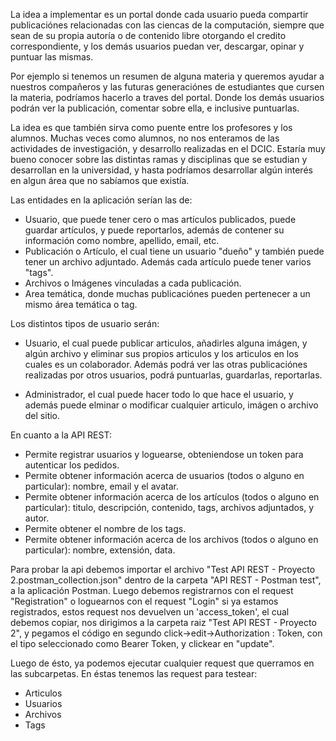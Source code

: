 La idea a implementar es un portal donde cada usuario pueda compartir publicaciónes relacionadas con las ciencas de la computación, siempre que sean de su propia autoría o de contenido libre otorgando el credito correspondiente, y los demás usuarios puedan ver, descargar, opinar y puntuar las mismas. 

Por ejemplo si tenemos un resumen de alguna materia y queremos ayudar a nuestros compañeros y las futuras generaciónes de estudiantes que cursen la materia, podríamos hacerlo a traves del portal. Donde los demás usuarios podrán ver la publicación, comentar sobre ella, e inclusive puntuarlas.

La idea es que también sirva como puente entre los profesores y los alumnos. Muchas veces como alumnos, no nos enteramos de las actividades de investigación, y desarrollo realizadas en el DCIC. Estaría muy bueno conocer sobre las distintas ramas y disciplinas que se estudian y desarrollan en la universidad, y hasta podríamos desarrollar algún interés en algun área que no sabíamos que existía.

Las entidades en la aplicación serían las de: 
* Usuario, que puede tener cero o mas artículos publicados, puede guardar artículos, y puede reportarlos, además de contener su información como nombre, apellido, email, etc.
* Publicación o Artículo, el cual tiene un usuario "dueño" y también puede tener un archivo adjuntado. Además cada artículo puede tener varios "tags".
* Archivos o Imágenes vinculadas a cada publicación.
* Area temática, donde muchas publicaciónes pueden pertenecer a un mismo área temática o tag.


Los distintos tipos de usuario serán:	
* Usuario, el cual puede publicar articulos, añadirles alguna imágen, y algún archivo y eliminar sus propios articulos y los articulos en los cuales es un colaborador. Además podrá ver las otras publicaciónes realizadas por otros usuarios, podrá puntuarlas, guardarlas, reportarlas.
	
* Administrador, el cual puede hacer todo lo que hace el usuario, y además puede elminar o modificar cualquier articulo, imágen o archivo del sitio.


En cuanto a la API REST:
* Permite registrar usuarios y loguearse, obteniendose un token para autenticar los pedidos.
* Permite obtener información acerca de usuarios (todos o alguno en particular): nombre, email y el avatar.
* Permite obtener información acerca de los artículos (todos o alguno en particular): titulo, descripción, contenido, tags, archivos adjuntados, y autor.
* Permite obtener el nombre de los tags.
* Permite obtener información acerca de los archivos (todos o alguno en particular): nombre, extensión, data.

Para probar la api debemos importar el archivo "Test API REST - Proyecto 2.postman_collection.json" dentro de la carpeta "API REST - Postman test", a la aplicación Postman. Luego debemos registrarnos con el request "Registration" o loguearnos con el request "Login" si ya estamos registrados, estos request nos devuelven un 'access_token', el cual debemos copiar, nos dirigimos a la carpeta raiz "Test API REST - Proyecto 2", y pegamos el código en segundo click->edit->Authorization : Token, con el tipo seleccionado como Bearer Token, y clickear en "update".

Luego de ésto, ya podemos ejecutar cualquier request que querramos en las subcarpetas. 
En éstas tenemos las request para testear: 
* Articulos
* Usuarios
* Archivos
* Tags
